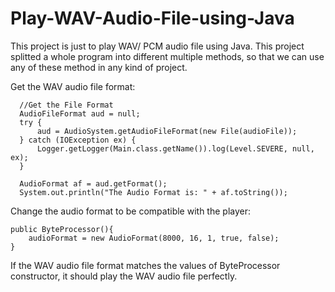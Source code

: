 # Play-WAV-Audio-File-using-Java
This project is just to play WAV/ PCM audio file using Java. This project splitted a whole program into different multiple methods, so that we can use any of these method in any kind of project. 

Get the WAV audio file format:

      //Get the File Format
      AudioFileFormat aud = null;
      try {
          aud = AudioSystem.getAudioFileFormat(new File(audioFile));
      } catch (IOException ex) {
          Logger.getLogger(Main.class.getName()).log(Level.SEVERE, null, ex);
      }

      AudioFormat af = aud.getFormat();
      System.out.println("The Audio Format is: " + af.toString());

Change the audio format to be compatible with the player:

    public ByteProcessor(){
        audioFormat = new AudioFormat(8000, 16, 1, true, false);
    }
    
If the WAV audio file format matches the values of ByteProcessor constructor, it should play the WAV audio file perfectly.
